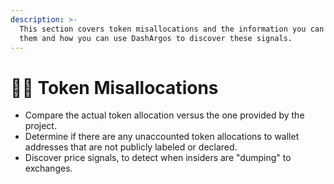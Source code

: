 ```yaml
---
description: >-
  This section covers token misallocations and the information you can get from
  them and how you can use DashArgos to discover these signals.
---
```


# 🤷‍♂️ Token Misallocations

* Compare the actual token allocation versus the one provided by the project.&#x20;
* Determine if there are any unaccounted token allocations to wallet addresses that are not publicly labeled or declared.&#x20;
* Discover price signals, to detect when insiders are "dumping" to exchanges.&#x20;
